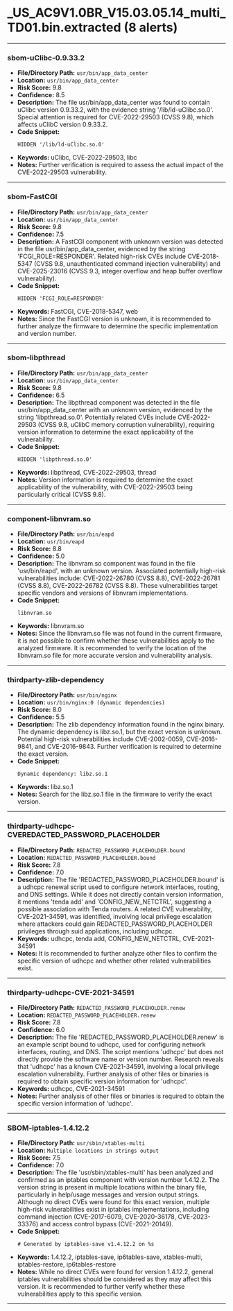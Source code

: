 # _US_AC9V1.0BR_V15.03.05.14_multi_TD01.bin.extracted (8 alerts)

---

### sbom-uClibc-0.9.33.2

- **File/Directory Path:** `usr/bin/app_data_center`
- **Location:** `usr/bin/app_data_center`
- **Risk Score:** 9.8
- **Confidence:** 8.5
- **Description:** The file usr/bin/app_data_center was found to contain uClibc version 0.9.33.2, with the evidence string '/lib/ld-uClibc.so.0'. Special attention is required for CVE-2022-29503 (CVSS 9.8), which affects uClibC version 0.9.33.2.
- **Code Snippet:**
  ```
  HIDDEN '/lib/ld-uClibc.so.0'
  ```
- **Keywords:** uClibc, CVE-2022-29503, libc
- **Notes:** Further verification is required to assess the actual impact of the CVE-2022-29503 vulnerability.

---
### sbom-FastCGI

- **File/Directory Path:** `usr/bin/app_data_center`
- **Location:** `usr/bin/app_data_center`
- **Risk Score:** 9.8
- **Confidence:** 7.5
- **Description:** A FastCGI component with unknown version was detected in the file usr/bin/app_data_center, evidenced by the string 'FCGI_ROLE=RESPONDER'. Related high-risk CVEs include CVE-2018-5347 (CVSS 9.8, unauthenticated command injection vulnerability) and CVE-2025-23016 (CVSS 9.3, integer overflow and heap buffer overflow vulnerability).
- **Code Snippet:**
  ```
  HIDDEN 'FCGI_ROLE=RESPONDER'
  ```
- **Keywords:** FastCGI, CVE-2018-5347, web
- **Notes:** Since the FastCGI version is unknown, it is recommended to further analyze the firmware to determine the specific implementation and version number.

---
### sbom-libpthread

- **File/Directory Path:** `usr/bin/app_data_center`
- **Location:** `usr/bin/app_data_center`
- **Risk Score:** 9.8
- **Confidence:** 6.5
- **Description:** The libpthread component was detected in the file usr/bin/app_data_center with an unknown version, evidenced by the string 'libpthread.so.0'. Potentially related CVEs include CVE-2022-29503 (CVSS 9.8, uClibC memory corruption vulnerability), requiring version information to determine the exact applicability of the vulnerability.
- **Code Snippet:**
  ```
  HIDDEN 'libpthread.so.0'
  ```
- **Keywords:** libpthread, CVE-2022-29503, thread
- **Notes:** Version information is required to determine the exact applicability of the vulnerability, with CVE-2022-29503 being particularly critical (CVSS 9.8).

---
### component-libnvram.so

- **File/Directory Path:** `usr/bin/eapd`
- **Location:** `usr/bin/eapd`
- **Risk Score:** 8.8
- **Confidence:** 5.0
- **Description:** The libnvram.so component was found in the file 'usr/bin/eapd', with an unknown version. Associated potentially high-risk vulnerabilities include: CVE-2022-26780 (CVSS 8.8), CVE-2022-26781 (CVSS 8.8), CVE-2022-26782 (CVSS 8.8). These vulnerabilities target specific vendors and versions of libnvram implementations.
- **Code Snippet:**
  ```
  libnvram.so
  ```
- **Keywords:** libnvram.so
- **Notes:** Since the libnvram.so file was not found in the current firmware, it is not possible to confirm whether these vulnerabilities apply to the analyzed firmware. It is recommended to verify the location of the libnvram.so file for more accurate version and vulnerability analysis.

---
### thirdparty-zlib-dependency

- **File/Directory Path:** `usr/bin/nginx`
- **Location:** `usr/bin/nginx:0 (dynamic dependencies)`
- **Risk Score:** 8.0
- **Confidence:** 5.5
- **Description:** The zlib dependency information found in the nginx binary. The dynamic dependency is libz.so.1, but the exact version is unknown. Potential high-risk vulnerabilities include CVE-2002-0059, CVE-2016-9841, and CVE-2016-9843. Further verification is required to determine the exact version.
- **Code Snippet:**
  ```
  Dynamic dependency: libz.so.1
  ```
- **Keywords:** libz.so.1
- **Notes:** Search for the libz.so.1 file in the firmware to verify the exact version.

---
### thirdparty-udhcpc-CVEREDACTED_PASSWORD_PLACEHOLDER

- **File/Directory Path:** `REDACTED_PASSWORD_PLACEHOLDER.bound`
- **Location:** `REDACTED_PASSWORD_PLACEHOLDER.bound`
- **Risk Score:** 7.8
- **Confidence:** 7.0
- **Description:** The file 'REDACTED_PASSWORD_PLACEHOLDER.bound' is a udhcpc renewal script used to configure network interfaces, routing, and DNS settings. While it does not directly contain version information, it mentions 'tenda add' and 'CONFIG_NEW_NETCTRL', suggesting a possible association with Tenda routers. A related CVE vulnerability, CVE-2021-34591, was identified, involving local privilege escalation where attackers could gain REDACTED_PASSWORD_PLACEHOLDER privileges through suid applications, including udhcpc.
- **Keywords:** udhcpc, tenda add, CONFIG_NEW_NETCTRL, CVE-2021-34591
- **Notes:** It is recommended to further analyze other files to confirm the specific version of udhcpc and whether other related vulnerabilities exist.

---
### thirdparty-udhcpc-CVE-2021-34591

- **File/Directory Path:** `REDACTED_PASSWORD_PLACEHOLDER.renew`
- **Location:** `REDACTED_PASSWORD_PLACEHOLDER.renew`
- **Risk Score:** 7.8
- **Confidence:** 6.0
- **Description:** The file 'REDACTED_PASSWORD_PLACEHOLDER.renew' is an example script bound to udhcpc, used for configuring network interfaces, routing, and DNS. The script mentions 'udhcpc' but does not directly provide the software name or version number. Research reveals that 'udhcpc' has a known CVE-2021-34591, involving a local privilege escalation vulnerability. Further analysis of other files or binaries is required to obtain specific version information for 'udhcpc'.
- **Keywords:** udhcpc, CVE-2021-34591
- **Notes:** Further analysis of other files or binaries is required to obtain the specific version information of 'udhcpc'.

---
### SBOM-iptables-1.4.12.2

- **File/Directory Path:** `usr/sbin/xtables-multi`
- **Location:** `Multiple locations in strings output`
- **Risk Score:** 7.5
- **Confidence:** 7.0
- **Description:** The file 'usr/sbin/xtables-multi' has been analyzed and confirmed as an iptables component with version number 1.4.12.2. The version string is present in multiple locations within the binary file, particularly in help/usage messages and version output strings. Although no direct CVEs were found for this exact version, multiple high-risk vulnerabilities exist in iptables implementations, including command injection (CVE-2017-6079, CVE-2020-36178, CVE-2023-33376) and access control bypass (CVE-2021-20149).
- **Code Snippet:**
  ```
  # Generated by iptables-save v1.4.12.2 on %s
  ```
- **Keywords:** 1.4.12.2, iptables-save, ip6tables-save, xtables-multi, iptables-restore, ip6tables-restore
- **Notes:** While no direct CVEs were found for version 1.4.12.2, general iptables vulnerabilities should be considered as they may affect this version. It is recommended to further verify whether these vulnerabilities apply to this specific version.

---
